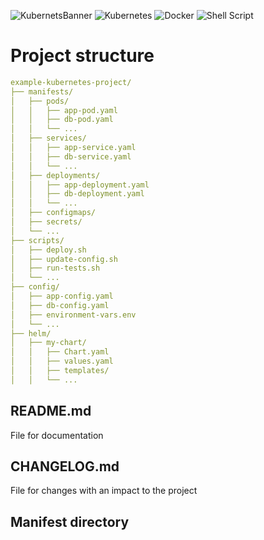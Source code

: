 ![KubernetsBanner](https://sarahcit.files.wordpress.com/2020/03/kubernetes-banner-1170x401-1.png)
![Kubernetes](https://img.shields.io/badge/kubernetes-%23326ce5.svg?style=for-the-badge&logo=kubernetes&logoColor=white)
![Docker](https://img.shields.io/badge/docker-%230db7ed.svg?style=for-the-badge&logo=docker&logoColor=white)
![Shell Script](https://img.shields.io/badge/shell_script-%23121011.svg?style=for-the-badge&logo=gnu-bash&logoColor=white)

# Project structure
```yaml
example-kubernetes-project/
├── manifests/
│   ├── pods/
│   │   ├── app-pod.yaml
│   │   ├── db-pod.yaml
│   │   └── ...
│   ├── services/
│   │   ├── app-service.yaml
│   │   ├── db-service.yaml
│   │   └── ...
│   ├── deployments/
│   │   ├── app-deployment.yaml
│   │   ├── db-deployment.yaml
│   │   └── ...
│   ├── configmaps/
│   ├── secrets/
│   └── ...
├── scripts/
│   ├── deploy.sh
│   ├── update-config.sh
│   ├── run-tests.sh
│   └── ...
├── config/
│   ├── app-config.yaml
│   ├── db-config.yaml
│   ├── environment-vars.env
│   └── ...
├── helm/
│   ├── my-chart/
│   │   ├── Chart.yaml
│   │   ├── values.yaml
│   │   ├── templates/
│   │   └── ...
```

## README.md
File for documentation
## CHANGELOG.md
File for changes with an impact to the project
## Manifest directory 

